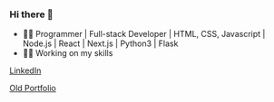 ### Hi there 👋

- 👨‍💻 Programmer | Full-stack Developer | HTML, CSS, Javascript | Node.js | React | Next.js | Python3 | Flask
- 👷‍♂️ Working on my skills

[LinkedIn](https://www.linkedin.com/in/kumar-vaibhav-8b90011b0/)

[Old Portfolio](https://codebyvaibhav.github.io/)
